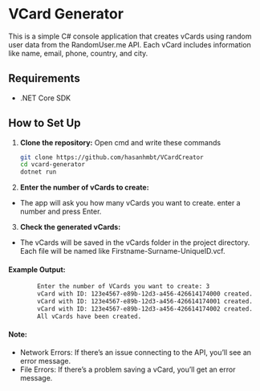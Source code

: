 # VCard Generator

This is a simple C# console application that creates vCards using random user data from the RandomUser.me API. Each vCard includes information like name, email, phone, country, and city.

## Requirements

- .NET Core SDK

## How to Set Up

1. **Clone the repository:** Open cmd and write these commands

   ```bash
   git clone https://github.com/hasanhmbt/VCardCreator
   cd vcard-generator
   dotnet run
   ```

2. **Enter the number of vCards to create:**

- The app will ask you how many vCards you want to create. enter a number and press Enter.

3. **Check the generated vCards:**

- The vCards will be saved in the vCards folder in the project directory. Each file will be named like Firstname-Surname-UniqueID.vcf.

#### **Example Output:**

```bash
        Enter the number of VCards you want to create: 3
        vCard with ID: 123e4567-e89b-12d3-a456-426614174000 created.
        vCard with ID: 123e4567-e89b-12d3-a456-426614174001 created.
        vCard with ID: 123e4567-e89b-12d3-a456-426614174002 created.
        All vCards have been created.
```
#### **Note:**

- Network Errors: If there’s an issue connecting to the API, you’ll see an error message.
- File Errors: If there’s a problem saving a vCard, you’ll get an error message.
